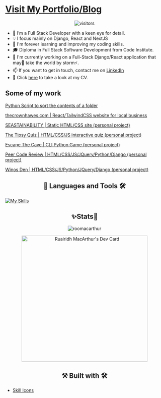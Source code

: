 # [Visit My Portfolio/Blog](https://www.roomacarthur.dev)

<div align="center"><img src="https://komarev.com/ghpvc/?username=roomacarthur&color=brightgreen&style=flat&label=Views" alt="visitors"></div>

- 👀 I’m a Full Stack Developer with a keen eye for detail.
- 💡 I focus mainly on Django, React and NextJS
- 🌱 I'm forever learning and improving my coding skills. 
- 🎓 Diploma in Full Stack Software Development from Code Institute.
- 📘 I'm currently working on a Full-Stack Django/React application that may👀 take the world by storm⚡.
- 📫 If you want to get in touch, contact me on [LinkedIn](https://www.linkedin.com/in/ruairidh-macarthur-23427a191/)
- 📑 Click [here](./cv/ruairidhmacarthur_cv.pdf) to take a look at my CV.

<h2>Some of my work</h2>

[Python Script to sort the contents of a folder](https://github.com/roomacarthur/downloadify)

[thecrownhawes.com | React/TailwindCSS website for local business](https://www.thecrownhawes.com)

[SEASTAINABILITY | Static HTML/CSS site (personal project)](https://github.com/roomacarthur/seastainability)

[The Tipsy Quiz | HTML/CSS/JS interactive quiz (personal project)](https://github.com/roomacarthur/the-tipsy-quiz)

[Escape The Cave | CLI Python Game (personal project)](https://github.com/roomacarthur/escape-the-cave)

[Peer Code Review | HTML/CSS/JS/JQuery/Python/Django (personal project)](https://github.com/roomacarthur/pcr)

[Winos Den | HTML/CSS/JS/Python/JQuery/Django (personal project)](https://github.com/roomacarthur/winos_den)
           
          
<h2 align="center">📖 Languages and Tools 🛠</h2>

<p align="center">

[![My Skills](https://skillicons.dev/icons?i=html,js,py,css,bootstrap,tailwind,django,react,aws,heroku,postgres,vscode,babel,vite,git,github&perline=6)](https://skillicons.dev)

</p>




<h2 align="center"> ✨Stats🔎 </h2>

<div align="center"><img src="https://github-readme-streak-stats.herokuapp.com?user=roomacarthur&theme=ads-juicy-fresh" alt="roomacarthur" /></p></div>

<div align="center">
<a href="https://app.daily.dev/RooMacArthur"><img src="https://api.daily.dev/devcards/b3c1a2b3f1834dd89cef93ad3f29e1be.png?r=exm" width="400" alt="Ruairidh MacArthur's Dev Card"/></a>
</div>

<h2 align="center">⚒️ Built with 🛠️</h2>

- [Skill Icons](https://skillicons.dev/)
